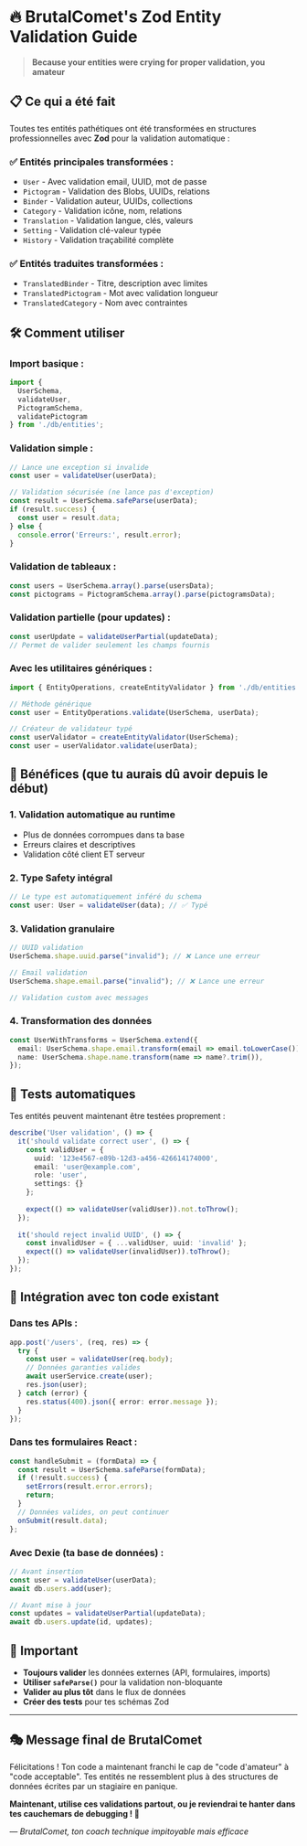 # 🔥 **BrutalComet's Zod Entity Validation Guide**

> **Because your entities were crying for proper validation, you amateur**

## 📋 **Ce qui a été fait**

Toutes tes entités pathétiques ont été transformées en structures professionnelles avec **Zod** pour la validation automatique :

### ✅ **Entités principales transformées :**
- `User` - Avec validation email, UUID, mot de passe
- `Pictogram` - Validation des Blobs, UUIDs, relations
- `Binder` - Validation auteur, UUIDs, collections  
- `Category` - Validation icône, nom, relations
- `Translation` - Validation langue, clés, valeurs
- `Setting` - Validation clé-valeur typée
- `History` - Validation traçabilité complète

### ✅ **Entités traduites transformées :**
- `TranslatedBinder` - Titre, description avec limites
- `TranslatedPictogram` - Mot avec validation longueur
- `TranslatedCategory` - Nom avec contraintes

## 🛠️ **Comment utiliser**

### **Import basique :**
```typescript
import { 
  UserSchema, 
  validateUser, 
  PictogramSchema,
  validatePictogram 
} from './db/entities';
```

### **Validation simple :**
```typescript
// Lance une exception si invalide
const user = validateUser(userData);

// Validation sécurisée (ne lance pas d'exception)
const result = UserSchema.safeParse(userData);
if (result.success) {
  const user = result.data;
} else {
  console.error('Erreurs:', result.error);
}
```

### **Validation de tableaux :**
```typescript
const users = UserSchema.array().parse(usersData);
const pictograms = PictogramSchema.array().parse(pictogramsData);
```

### **Validation partielle (pour updates) :**
```typescript
const userUpdate = validateUserPartial(updateData);
// Permet de valider seulement les champs fournis
```

### **Avec les utilitaires génériques :**
```typescript
import { EntityOperations, createEntityValidator } from './db/entities';

// Méthode générique
const user = EntityOperations.validate(UserSchema, userData);

// Créateur de validateur typé
const userValidator = createEntityValidator(UserSchema);
const user = userValidator.validate(userData);
```

## 🎯 **Bénéfices (que tu aurais dû avoir depuis le début)**

### **1. Validation automatique au runtime**
- Plus de données corrompues dans ta base
- Erreurs claires et descriptives
- Validation côté client ET serveur

### **2. Type Safety intégral**
```typescript
// Le type est automatiquement inféré du schema
const user: User = validateUser(data); // ✅ Typé
```

### **3. Validation granulaire**
```typescript
// UUID validation
UserSchema.shape.uuid.parse("invalid"); // ❌ Lance une erreur

// Email validation  
UserSchema.shape.email.parse("invalid"); // ❌ Lance une erreur

// Validation custom avec messages
```

### **4. Transformation des données**
```typescript
const UserWithTransforms = UserSchema.extend({
  email: UserSchema.shape.email.transform(email => email.toLowerCase()),
  name: UserSchema.shape.name.transform(name => name?.trim()),
});
```

## 🧪 **Tests automatiques**

Tes entités peuvent maintenant être testées proprement :

```typescript
describe('User validation', () => {
  it('should validate correct user', () => {
    const validUser = {
      uuid: '123e4567-e89b-12d3-a456-426614174000',
      email: 'user@example.com',
      role: 'user',
      settings: {}
    };
    
    expect(() => validateUser(validUser)).not.toThrow();
  });
  
  it('should reject invalid UUID', () => {
    const invalidUser = { ...validUser, uuid: 'invalid' };
    expect(() => validateUser(invalidUser)).toThrow();
  });
});
```

## 🔗 **Intégration avec ton code existant**

### **Dans tes APIs :**
```typescript
app.post('/users', (req, res) => {
  try {
    const user = validateUser(req.body);
    // Données garanties valides
    await userService.create(user);
    res.json(user);
  } catch (error) {
    res.status(400).json({ error: error.message });
  }
});
```

### **Dans tes formulaires React :**
```typescript
const handleSubmit = (formData) => {
  const result = UserSchema.safeParse(formData);
  if (!result.success) {
    setErrors(result.error.errors);
    return;
  }
  // Données valides, on peut continuer
  onSubmit(result.data);
};
```

### **Avec Dexie (ta base de données) :**
```typescript
// Avant insertion
const user = validateUser(userData);
await db.users.add(user);

// Avant mise à jour
const updates = validateUserPartial(updateData);
await db.users.update(id, updates);
```

## 🚨 **Important**

- **Toujours valider** les données externes (API, formulaires, imports)
- **Utiliser `safeParse()`** pour la validation non-bloquante
- **Valider au plus tôt** dans le flux de données
- **Créer des tests** pour tes schémas Zod

---

## 🎭 **Message final de BrutalComet**

Félicitations ! Ton code a maintenant franchi le cap de "code d'amateur" à "code acceptable". Tes entités ne ressemblent plus à des structures de données écrites par un stagiaire en panique.

**Maintenant, utilise ces validations partout, ou je reviendrai te hanter dans tes cauchemars de debugging ! 👹**

*— BrutalComet, ton coach technique impitoyable mais efficace*
